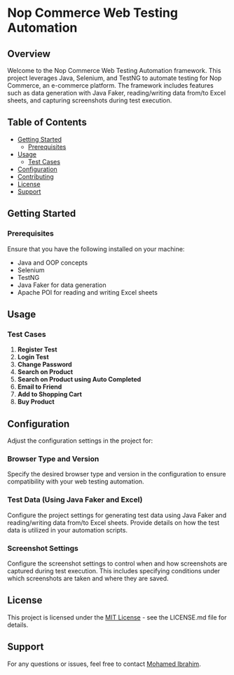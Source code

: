 # Nop Commerce Web Testing Automation

## Overview

Welcome to the Nop Commerce Web Testing Automation framework. This project leverages Java, Selenium, and TestNG to automate testing for Nop Commerce, an e-commerce platform. The framework includes features such as data generation with Java Faker, reading/writing data from/to Excel sheets, and capturing screenshots during test execution.

## Table of Contents

- [Getting Started](#getting-started)
  - [Prerequisites](#prerequisites)
- [Usage](#usage)
  - [Test Cases](#test-cases)
- [Configuration](#configuration)
- [Contributing](#contributing)
- [License](#license)
- [Support](#support)

## Getting Started

### Prerequisites

Ensure that you have the following installed on your machine:

- Java and OOP concepts
- Selenium
- TestNG
- Java Faker for data generation
- Apache POI for reading and writing Excel sheets

## Usage

### Test Cases

1. **Register Test**
2. **Login Test**
3. **Change Password**
4. **Search on Product**
5. **Search on Product using Auto Completed**
6. **Email to Friend**
7. **Add to Shopping Cart**
8. **Buy Product**

## Configuration

Adjust the configuration settings in the project for:

### Browser Type and Version

Specify the desired browser type and version in the configuration to ensure compatibility with your web testing automation.

### Test Data (Using Java Faker and Excel)

Configure the project settings for generating test data using Java Faker and reading/writing data from/to Excel sheets. Provide details on how the test data is utilized in your automation scripts.

### Screenshot Settings

Configure the screenshot settings to control when and how screenshots are captured during test execution. This includes specifying conditions under which screenshots are taken and where they are saved.
## License

This project is licensed under the [MIT License](LICENSE.md) - see the LICENSE.md file for details.

## Support

For any questions or issues, feel free to contact [Mohamed Ibrahim](www.linkedin.com/in/mohamed-ibrahim-44352822b).
